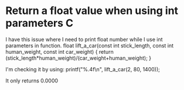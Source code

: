 
# Return a float value when using int parameters C

I have this issue where I need to print float number while I use int parameters in function.
float lift_a_car(const int stick_length, const int human_weight, const int car_weight) {
  return (stick_length*human_weight)/(car_weight+human_weight);
}

I'm checking it by using:
printf("%.4f\n", lift_a_car(2, 80, 1400));

It only returns 0.0000

        